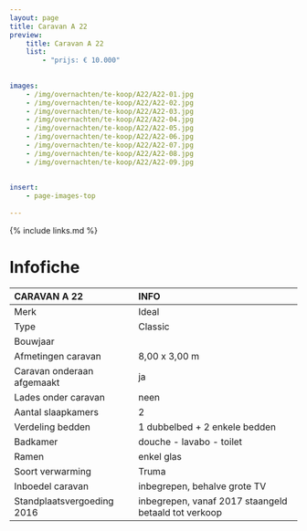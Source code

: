 ```yaml
---
layout: page
title: Caravan A 22
preview: 
    title: Caravan A 22
    list:
        - "prijs: € 10.000"
        
        
images:
    - /img/overnachten/te-koop/A22/A22-01.jpg
    - /img/overnachten/te-koop/A22/A22-02.jpg
    - /img/overnachten/te-koop/A22/A22-03.jpg
    - /img/overnachten/te-koop/A22/A22-04.jpg
    - /img/overnachten/te-koop/A22/A22-05.jpg
    - /img/overnachten/te-koop/A22/A22-06.jpg
    - /img/overnachten/te-koop/A22/A22-07.jpg
    - /img/overnachten/te-koop/A22/A22-08.jpg
    - /img/overnachten/te-koop/A22/A22-09.jpg
    
    
insert:
    - page-images-top
    
---
```


{% include links.md %}



# Infofiche 

CARAVAN A 22                | INFO        | 
:---------------------------|:------------|
Merk                        |Ideal                
Type                        |Classic            
Bouwjaar                    |     
Afmetingen caravan          |8,00 x 3,00 m
Caravan onderaan afgemaakt  |ja        
Lades onder caravan         |neen   
Aantal slaapkamers          |2
Verdeling bedden            |1 dubbelbed + 2 enkele bedden
Badkamer                    |douche - lavabo - toilet
Ramen                       |enkel glas
Soort verwarming            |Truma
Inboedel caravan            |inbegrepen, behalve grote TV
Standplaatsvergoeding 2016  |inbegrepen, vanaf 2017 staangeld betaald tot verkoop
